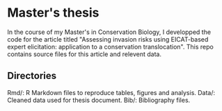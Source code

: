 # Master's thesis

In the course of my Master's in Conservation Biology, I developped the code for the article titled "Assessing invasion risks using EICAT-based expert elicitation: application to a conservation translocation".
This repo contains source files for this article and relevent data.

## Directories

Rmd/: R Markdown files to reproduce tables, figures and analysis.
Data/: Cleaned data used for thesis document.
Bib/: Bibliography files.
